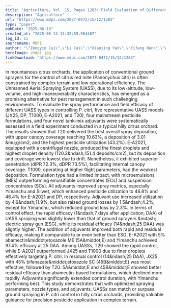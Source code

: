 ```yaml
---
title: "Agriculture, Vol. 15, Pages 1283: Field Evaluation of Different Unmanned Aerial Spraying Systems Applied to Control Panonychus citri in Mountainous Citrus Orchards"
description: "Agriculture"
url: "https://www.mdpi.com/2077-0472/15/12/1283"
type: "paper"
pubDate: "2025-06-13"
created_at: "2025-06-13 13:32:59.964407"
log_id: 15
sourcename: MDPI
author: "\"Zongyin Cui\",\"Li Cui\",\"Xiaojing Yan\",\"Yifang Han\",\"Weiguang Yang\",\"Yilong Zhan\",\"Jiapei Wu\",\"Yingdong Qin\",\"Pengchao Chen\",\"Yubin Lan\""
heroImage: /mdpi.jpg
linkDownload: "https://www.mdpi.com/2077-0472/15/12/1283"
---
```


In mountainous citrus orchards, the application of conventional ground sprayers for the control of citrus red mite (Panonychus citri) is often constrained by complex terrain and low operational efficiency. The Unmanned Aerial Spraying System (UASS), due to its low-altitude, low-volume, and high-maneuverability characteristics, has emerged as a promising alternative for pest management in such challenging environments. To evaluate the spray performance and field efficacy of different UASS types in controlling P. citri, five representative UASS models (JX25, DP, T1000, E-A2021, and T20), four mainstream pesticide formulations, and four novel tank-mix adjuvants were systematically assessed in a field experiment conducted in a typical hilly citrus orchard. The results showed that T20 delivered the best overall spray deposition, with upper canopy coverage reaching 10.63%, a deposition of 3.01 &amp;mu;g/cm2, and the highest pesticide utilization (43.2%). E-A2021, equipped with a centrifugal nozzle, produced the finest droplets and highest droplet density (120.3&amp;ndash;151.4 deposits/cm2), but its deposition and coverage were lowest due to drift. Nonetheless, it exhibited superior penetration (dIPR 72.3%, dDPR 73.5%), facilitating internal canopy coverage. T1000, operating at higher flight parameters, had the weakest deposition. Formulation type had a limited impact, with microemulsions (MEs) outperforming emulsifiable concentrates (ECs) and suspension concentrates (SCs). All adjuvants improved spray metrics, especially Yimanchu and Silwet, which enhanced pesticide utilization to 46.8% and 46.4% for E-A2021 and DP, respectively. Adjuvant use increased utilization by 4.6&amp;ndash;11.9%, but also raised ground losses by 1.5&amp;ndash;4.2%, except for Yimanchu, which reduced ground loss by 2.3%. In terms of control effect, the rapid efficacy (1&amp;ndash;7 days after application, DAA) of UASS spraying was slightly lower than that of ground sprayers &amp;mdash; electric spray gun (ESG), while its residual efficacy (14&amp;ndash;25 DAA) was slightly higher. The addition of adjuvants improved both rapid and residual efficacy, making it comparable to or even better than ESG. E-A2021 with 5% abamectin&amp;middot;etoxazole ME (5A&amp;middot;E) and Yimanchu achieved 97.4% efficacy at 25 DAA. Among UASSs, T20 showed the rapid control, while E-A2021 outperformed JX25 and T1000 due to finer droplets effectively targeting P. citri. In residual control (14&amp;ndash;25 DAA), JX25 with 45% bifenazate&amp;middot;etoxazole SC (45B&amp;middot;E) was most effective, followed by T20. 5A&amp;middot;E and 45B&amp;middot;E showed better residual efficacy than abamectin-based formulations, which declined more rapidly. Adjuvants significantly extended control duration, with Yimanchu performing best. This study demonstrates that with optimized spraying parameters, nozzle types, and adjuvants, UASSs can match or surpass ground spraying in P. citri control in hilly citrus orchards, providing valuable guidance for precision pesticide application in complex terrain.
